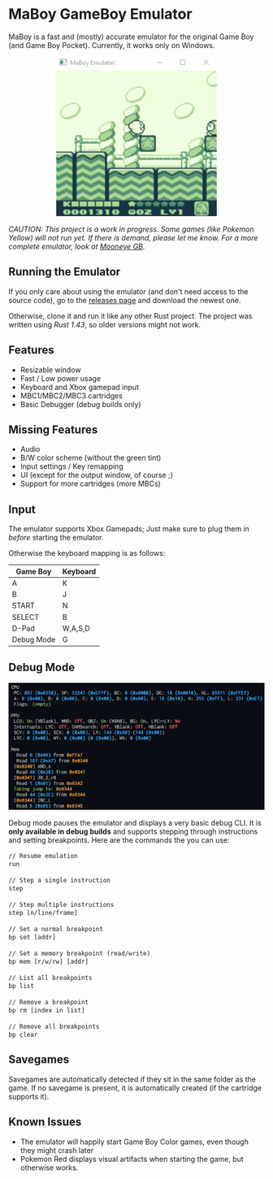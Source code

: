 # MaBoy GameBoy Emulator

MaBoy is a fast and (mostly) accurate emulator for the original Game Boy (and Game Boy Pocket). Currently, it works only on Windows.

<p align="center">
  <img src="teaser.gif" />
</p>

*CAUTION: This project is a work in progress. Some games (like Pokemon Yellow) will not run yet. If there is demand, please let me know. For a more complete emulator, look at [Mooneye GB](https://github.com/Gekkio/mooneye-gb).*

## Running the Emulator

If you only care about using the emulator (and don't need access to the source code), go to the [releases page](https://github.com/1HPorange/maboy/releases) and download the newest one.

Otherwise, clone it and run it like any other Rust project. The project was written using *Rust 1.43*, so older versions might not work.

## Features

- Resizable window
- Fast / Low power usage
- Keyboard and Xbox gamepad input
- MBC1/MBC2/MBC3 cartridges
- Basic Debugger (debug builds only)

## Missing Features

- Audio
- B/W color scheme (without the green tint)
- Input settings / Key remapping
- UI (except for the output window, of course ;)
- Support for more cartridges (more MBCs)

## Input

The emulator supports Xbox Gamepads; Just make sure to plug them in *before* starting the emulator.

Otherwise the keyboard mapping is as follows:

| Game Boy  | Keyboard |
| ------------- | ------------- |
| A | K |
| B | J |
| START | N |
| SELECT | B |
| D-Pad | W,A,S,D |
| Debug Mode | G  |

## Debug Mode

<p align="center">
  <img src="debugmode.png" />
</p>

Debug mode pauses the emulator and displays a very basic debug CLI. It is **only available in debug builds** and supports stepping through instructions and setting breakpoints. Here are the commands the you can use:

```
// Resume emulation
run

// Step a single instruction
step

// Step multiple instructions
step [n/line/frame]

// Set a normal breakpoint
bp set [addr]

// Set a memory breakpoint (read/write)
bp mem [r/w/rw] [addr]

// List all breakpoints
bp list

// Remove a breakpoint
bp rm [index in list]

// Remove all breakpoints
bp clear
```

## Savegames

Savegames are automatically detected if they sit in the same folder as the game. If no savegame is present, it is automatically created (if the cartridge supports it).

## Known Issues

- The emulator will happily start Game Boy Color games, even though they might crash later
- Pokemon Red displays visual artifacts when starting the game, but otherwise works.